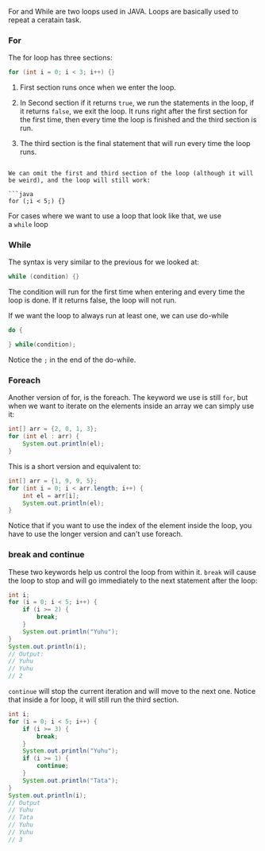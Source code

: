 For and While are two loops used in JAVA.
Loops are basically used to repeat a ceratain task.

### For

The for loop has three sections:

```java
for (int i = 0; i < 3; i++) {}
```

1. First section runs once when we enter the loop.

2. In Second section if it returns `true`, we run the statements in the loop, if it returns `false`, we exit the loop. It runs right after the first section for the first time, then every time the loop is finished and the third section is run.

3. The third section is the final statement that will run every time the loop runs.


```

We can omit the first and third section of the loop (although it will be weird), and the loop will still work:

```java
for (;i < 5;) {}
```

For cases where we want to use a loop that look like that, we use a `while` loop

### While

The syntax is very similar to the previous for we looked at:

```java
while (condition) {}
```

The condition will run for the first time when entering and every time the loop is done. If it returns false, the loop will not run.

If we want the loop to always run at least one, we can use do-while

```java
do {

} while(condition);
```

Notice the `;` in the end of the do-while.

### Foreach

Another version of for, is the foreach. The keyword we use is still `for`, but when we want to iterate on the elements inside an array we can simply use it:

```java
int[] arr = {2, 0, 1, 3};
for (int el : arr) {
    System.out.println(el);
}
```

This is a short version and equivalent to:

```java
int[] arr = {1, 9, 9, 5};
for (int i = 0; i < arr.length; i++) {
    int el = arr[i];
    System.out.println(el);
}
```

Notice that if you want to use the index of the element inside the loop, you have to use the longer version and can't use foreach.

### break and continue

These two keywords help us control the loop from within it. `break` will cause the loop to stop and will go immediately to the next statement after the loop:

```java
int i;
for (i = 0; i < 5; i++) {
    if (i >= 2) {
        break;
    }
    System.out.println("Yuhu");
}
System.out.println(i);
// Output:
// Yuhu
// Yuhu
// 2
```

`continue` will stop the current iteration and will move to the next one. Notice that inside a for loop, it will still run the third section.

```java
int i;
for (i = 0; i < 5; i++) {
    if (i >= 3) {
        break;
    }
    System.out.println("Yuhu");
    if (i >= 1) {
        continue;
    }
    System.out.println("Tata");
}
System.out.println(i);
// Output
// Yuhu
// Tata
// Yuhu
// Yuhu
// 3
```
